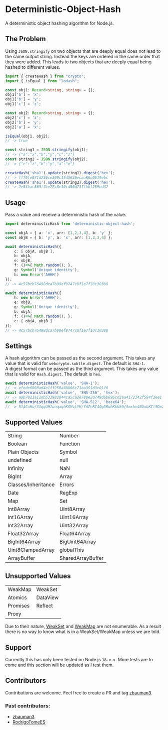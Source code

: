 # Deterministic-Object-Hash
A deterministic object hashing algorithm for Node.js.

## The Problem
Using `JSON.stringify` on two objects that are deeply equal does not lead to the same output string. Instead the keys are ordered in the same order that they were added. This leads to two objects that are deeply equal being hashed to different values.

```typescript
import { createHash } from "crypto";
import { isEqual } from "lodash";

const obj1: Record<string, string> = {};
obj1['a'] = 'x';
obj1['b'] = 'y';
obj1['c'] = 'z';

const obj2: Record<string, string> = {};
obj2['c'] = 'z';
obj2['b'] = 'y';
obj2['a'] = 'x';

isEqual(obj1, obj2);
// -> true

const string1 = JSON.stringify(obj1);
// -> {"a":"x","b":"y","c":"z"}
const string2 = JSON.stringify(obj2);
// -> {"c":"z","b":"y","a":"x"}

createHash('sha1').update(string1).digest('hex');
// -> ff75fe071d236ce309c15d5636ecaa86c0519ebc
createHash('sha1').update(string2).digest('hex');
// -> 2e53bac865f7be77c8e10cd86d737fbbf259ed37
```


## Usage
Pass a value and receive a deterministic hash of the value.

```typescript
import deterministicHash from 'deterministic-object-hash';

const objA = { a: 'x', arr: [1,2,3,4], b: 'y' };
const objB = { b: 'y', a: 'x', arr: [1,2,3,4] };

await deterministicHash({
	c: [ objA, objB ],
	b: objA,
	e: objB,
	f: ()=>{ Math.random(); },
	g: Symbol('Unique identity'),
	h: new Error('AHHH')
});
// -> 4c57bcb76498dca7b98ef9747c8f1e7f10c30388

await deterministicHash({
	h: new Error('AHHH'),
	e: objB,
	g: Symbol('Unique identity'),
	b: objA,
	f: ()=>{ Math.random(); },
	c: [ objA, objB ]
});
// -> 4c57bcb76498dca7b98ef9747c8f1e7f10c30388
```

## Settings

A hash algorithm can be passed as the second argument. This takes any value that is valid for `webcrypto.subtle.digest`. The default is `SHA-1`. \
A digest format can be passed as the third argument. This takes any value that is valid for `Hash.digest`. The default is `hex`.


```typescript
await deterministicHash('value', 'SHA-1');
// -> efede6000ad4e1ff258a38866c71aa351d3c01f6
await deterministicHash('value', 'SHA-256', 'hex');
// -> a0b7821a11db531982044ca5ca2e788e2d749d6b696cd3aa4172342f584f2ee1
await deterministicHash('value', 'SHA-512', 'base64');
// -> 514CuHw/31qqUH2waqaqhKSMvLYH/YdZeRI4QqDBwhKbUk0/3mxhv4NUubXIl5Dm2k0VpU6ZZkmunEb10RngfQ==
```

## Supported Values
|                     |                   |
| ------------------- | ----------------- |
| String              | Number            |
| Boolean             | Function          |
| Plain Objects       | Symbol            |
| undefined           | null              |
| Infinity            | NaN               |
| BigInt              | Array             |
| Classes/Inheritance | Errors            |
| Date                | RegExp            |
| Map                 | Set               |
| Int8Array           | Uint8Array        |
| Int16Array          | Uint16Array       |
| Int32Array          | Uint32Array       |
| Float32Array        | Float64Array      |
| BigInt64Array       | BigUint64Array    |
| Uint8ClampedArray   | globalThis        |
| ArrayBuffer         | SharedArrayBuffer |

## Unsupported Values
|          |          |
| -------- | -------- |
| WeakMap  | WeakSet  |
| Atomics  | DataView |
| Promises | Reflect  |
| Proxy    |          |

Due to their nature, [WeakSet](https://developer.mozilla.org/en-US/docs/Web/JavaScript/Reference/Global_Objects/WeakSet#description) and [WeakMap](https://developer.mozilla.org/en-US/docs/Web/JavaScript/Reference/Global_Objects/WeakMap#why_weakmap) are not enumerable. As a result there is no way to know what is in a WeakSet/WeakMap unless we are told.

## Support
Currently this has only been tested on Node.js `18.x.x`. More tests are to come and this section will be updated as I test them.

## Contributors
Contributions are welcome. Feel free to create a PR and tag [zbauman3](https://github.com/zbauman3).

### Past contributors: 

- [zbauman3](https://github.com/zbauman3)
- [RodrigoTomeES](https://github.com/RodrigoTomeES)